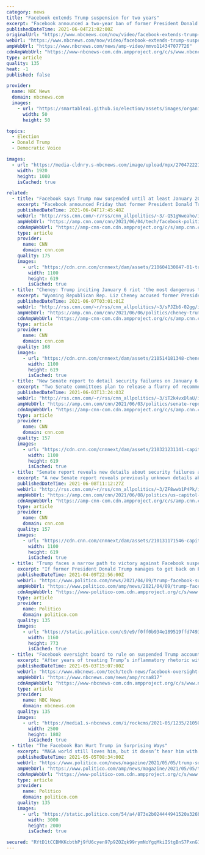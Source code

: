 ```yaml
---
category: news
title: "Facebook extends Trump suspension for two years"
excerpt: "Facebook announced a two-year ban of former President Donald Trump from its platforms, including Instagram, until at least January 2023."
publishedDateTime: 2021-06-04T21:02:00Z
originalUrl: "https://www.nbcnews.com/now/video/facebook-extends-trump-suspension-for-two-years-114347077726"
webUrl: "https://www.nbcnews.com/now/video/facebook-extends-trump-suspension-for-two-years-114347077726"
ampWebUrl: "https://www.nbcnews.com/news/amp-video/mmvo114347077726"
cdnAmpWebUrl: "https://www-nbcnews-com.cdn.ampproject.org/c/s/www.nbcnews.com/news/amp-video/mmvo114347077726"
type: article
quality: 135
heat: -1
published: false

provider:
  name: NBC News
  domain: nbcnews.com
  images:
    - url: "https://smartableai.github.io/election/assets/images/organizations/nbcnews.com-50x50.jpg"
      width: 50
      height: 50

topics:
  - Election
  - Donald Trump
  - Democratic Voice

images:
  - url: "https://media-cldnry.s-nbcnews.com/image/upload/mpx/2704722219/2021_06/1622840486631_ott_now_fb_trump_210604_1920x1080.jpg"
    width: 1920
    height: 1080
    isCached: true

related:
  - title: "Facebook says Trump now suspended until at least January 2023"
    excerpt: "Facebook announced Friday that former President Donald Trump would be suspended from its platform until at least January 7th, 2023 -- two years from when he was initially suspended.\n    \n"
    publishedDateTime: 2021-06-04T17:45:48Z
    webUrl: "http://rss.cnn.com/~r/rss/cnn_allpolitics/~3/-Q51gWweaho/index.html"
    ampWebUrl: "https://amp.cnn.com/cnn/2021/06/04/tech/facebook-politicians/index.html"
    cdnAmpWebUrl: "https://amp-cnn-com.cdn.ampproject.org/c/s/amp.cnn.com/cnn/2021/06/04/tech/facebook-politicians/index.html"
    type: article
    provider:
      name: CNN
      domain: cnn.com
    quality: 175
    images:
      - url: "https://cdn.cnn.com/cnnnext/dam/assets/210604130847-01-trump-phone-june2020-super-tease.jpg"
        width: 1100
        height: 619
        isCached: true
  - title: "Cheney: Trump inciting January 6 riot 'the most dangerous thing' a president has done"
    excerpt: "Wyoming Republican Rep. Liz Cheney accused former President Donald Trump of having committed the worst violation of a president's oath of office by inciting the January 6 Capitol insurrection -- and taking a jab at House Minority Leader Kevin McCarthy over his subsequent visit to Trump at Mar-a-Lago.\n"
    publishedDateTime: 2021-06-07T03:01:01Z
    webUrl: "http://rss.cnn.com/~r/rss/cnn_allpolitics/~3/sPJZb6-02gg/index.html"
    ampWebUrl: "https://amp.cnn.com/cnn/2021/06/06/politics/cheney-trump-dangerous-thing-axe-files/index.html"
    cdnAmpWebUrl: "https://amp-cnn-com.cdn.ampproject.org/c/s/amp.cnn.com/cnn/2021/06/06/politics/cheney-trump-dangerous-thing-axe-files/index.html"
    type: article
    provider:
      name: CNN
      domain: cnn.com
    quality: 168
    images:
      - url: "https://cdn.cnn.com/cnnnext/dam/assets/210514181348-cheney-tapper-super-tease.jpg"
        width: 1100
        height: 619
        isCached: true
  - title: "New Senate report to detail security failures on January 6 but will fuel fight for probe over Trump's role"
    excerpt: "Two Senate committees plan to release a flurry of recommendations in a thorough 100-page-plus report about what went wrong on January 6, but they will stop short of examining former President Donald Trump's role in the run-up to the attack on the US Capitol, which is likely to fuel the partisan debate"
    publishedDateTime: 2021-06-03T13:24:03Z
    webUrl: "http://rss.cnn.com/~r/rss/cnn_allpolitics/~3/iT2k4vxDlaU/index.html"
    ampWebUrl: "https://amp.cnn.com/cnn/2021/06/03/politics/senate-report-january-6-donald-trump/index.html"
    cdnAmpWebUrl: "https://amp-cnn-com.cdn.ampproject.org/c/s/amp.cnn.com/cnn/2021/06/03/politics/senate-report-january-6-donald-trump/index.html"
    type: article
    provider:
      name: CNN
      domain: cnn.com
    quality: 157
    images:
      - url: "https://cdn.cnn.com/cnnnext/dam/assets/210321231141-capitol-hill-riot-0106-super-tease.jpg"
        width: 1100
        height: 619
        isCached: true
  - title: "Senate report reveals new details about security failures ahead of January 6 attack but omits Trump's role"
    excerpt: "A new Senate report reveals previously unknown details about the stunning security breakdowns ahead of the January 6 US Capitol attack, adding an authoritative emphasis to previous evidence that there were massive intelligence failures, critical miscommunications, and unheeded warnings that ultimately"
    publishedDateTime: 2021-06-08T11:12:27Z
    webUrl: "http://rss.cnn.com/~r/rss/cnn_allpolitics/~3/ZF8wwb1P4Pk/index.html"
    ampWebUrl: "https://amp.cnn.com/cnn/2021/06/08/politics/us-capitol-riot-senate-report/index.html"
    cdnAmpWebUrl: "https://amp-cnn-com.cdn.ampproject.org/c/s/amp.cnn.com/cnn/2021/06/08/politics/us-capitol-riot-senate-report/index.html"
    type: article
    provider:
      name: CNN
      domain: cnn.com
    quality: 157
    images:
      - url: "https://cdn.cnn.com/cnnnext/dam/assets/210131171546-capitol-riots-fbi-tips-family-friends-super-tease.jpg"
        width: 1100
        height: 619
        isCached: true
  - title: "Trump faces a narrow path to victory against Facebook suspension"
    excerpt: "If former President Donald Trump manages to get back on Facebook and Instagram this month, his win will rest on a series of close calls. Facebook’s oversight board is expected to rule in the coming weeks on whether to uphold or overturn Trump’s ..."
    publishedDateTime: 2021-04-09T22:56:00Z
    webUrl: "https://www.politico.com/news/2021/04/09/trump-facebook-suspension-oversight-board-480671"
    ampWebUrl: "https://www.politico.com/amp/news/2021/04/09/trump-facebook-suspension-oversight-board-480671"
    cdnAmpWebUrl: "https://www-politico-com.cdn.ampproject.org/c/s/www.politico.com/amp/news/2021/04/09/trump-facebook-suspension-oversight-board-480671"
    type: article
    provider:
      name: Politico
      domain: politico.com
    quality: 135
    images:
      - url: "https://static.politico.com/c9/e9/f0ff0b934e189519ffd7493b3913/210409-trump-phone-getty-773.jpg"
        width: 1160
        height: 773
        isCached: true
  - title: "Facebook oversight board to rule on suspended Trump account on May 5"
    excerpt: "After years of treating Trump’s inflammatory rhetoric with a light touch, Facebook and Instagram silenced his accounts on Jan. 7, saying at the time he’d be suspended “at le"
    publishedDateTime: 2021-05-03T15:07:00Z
    webUrl: "https://www.nbcnews.com/tech/tech-news/facebook-oversight-board-rule-suspended-trump-account-may-5-rcna817"
    ampWebUrl: "https://www.nbcnews.com/news/amp/rcna817"
    cdnAmpWebUrl: "https://www-nbcnews-com.cdn.ampproject.org/c/s/www.nbcnews.com/news/amp/rcna817"
    type: article
    provider:
      name: NBC News
      domain: nbcnews.com
    quality: 135
    images:
      - url: "https://media1.s-nbcnews.com/i/rockcms/2021-05/1235/210503-donald-trump-al-1047-c2648d_f77920af1b4dd0f14ea5d04f2a53a071db3c70db.jpg"
        width: 2500
        height: 1802
        isCached: true
  - title: "The Facebook Ban Hurt Trump in Surprising Ways"
    excerpt: "MAGA world still loves him, but it doesn’t hear him with the same force it used to. How long before that begins to erode his support?"
    publishedDateTime: 2021-05-05T08:34:00Z
    webUrl: "https://www.politico.com/news/magazine/2021/05/05/trump-social-media-supporters-485381"
    ampWebUrl: "https://www.politico.com/amp/news/magazine/2021/05/05/trump-social-media-supporters-485381"
    cdnAmpWebUrl: "https://www-politico-com.cdn.ampproject.org/c/s/www.politico.com/amp/news/magazine/2021/05/05/trump-social-media-supporters-485381"
    type: article
    provider:
      name: Politico
      domain: politico.com
    quality: 135
    images:
      - url: "https://static.politico.com/54/a4/873e2b024444941520a326b37fba/mag-gettyimages-1229555360.jpg"
        width: 3000
        height: 2000
        isCached: true

secured: "RYtD1tCCBMKKcbthPj9fU6cyen97p9ZOZqk99rymNoYgqMkiIStgBnS7PxnG15xtf+QmE6P6Ow0Mc28kUAcQc7JYKTRufNWrehy/pcaNpAl096oXXuJIXgCWs0vhYLraLw9vjE/qMFKI5AJPuNzd9Aou8Dr3gUOJHg1y/pX48li9VlnsafSdw2JRv9d51m5riUPR0jNCdmfUlgMq8x2VqwhPrTVK6oNK5UB5BwwI4K8rJmQiDpDDCOteEaH3tvTfGxf0A3+J+9pCgDBhAlCE+/2h/8Oq83dkkmH/KkOCbxXJssombG88H8uKoo2CTL48pRMhl08XjPyCi+uO9m4TFbeRyPNl+uvtUf+vWS00FXQ=;WdCbiHt7eqq+1iXTVl6TpQ=="
---
```


